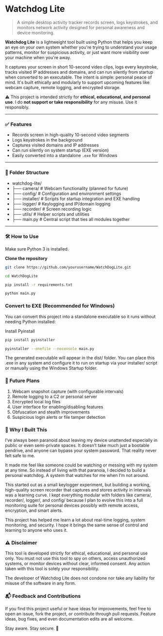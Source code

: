 # Watchdog Lite

> A simple desktop activity tracker records screen, logs keystrokes, and monitors network activity designed for personal awareness and device monitoring.

**Watchdog Lite** is a lightweight tool built using Python that helps you keep an eye on your own system whether you're trying to understand your usage patterns, monitor for suspicious activity, or just want more visibility over your machine when you're away.

It captures your screen in short 10-second video clips, logs every keystroke, tracks visited IP addresses and domains, and can run silently from startup when converted to an executable. The intent is simple: personal peace of mind. It's built ethically and modularly to support upcoming features like webcam capture, remote logging, and encrypted storage.

⚠️ This project is intended strictly for **ethical, educational, and personal use**. I do **not support or take responsibility** for any misuse. Use it responsibly.

---

### ✅ Features

- Records screen in high-quality 10-second video segments  
- Logs keystrokes in the background  
- Captures visited domains and IP addresses  
- Can run silently on system startup (EXE version)  
- Easily converted into a standalone `.exe` for Windows  

---

### 📁 Folder Structure
- watchdog-lite/
- ├── camera/ # Webcam functionality (planned for future)
- ├── config/ # Configuration and environment settings
- ├── installer/ # Scripts for startup integration and EXE handling
- ├── logger/ # Keylogging and IP/domain logging
- ├── recorder/ # Screen recording logic
- ├── utils/ # Helper scripts and utilities
- ├── main.py # Central script that ties all modules together


---

### 🛠️ How to Use

Make sure Python 3 is installed.

**Clone the repository**  
```bash
git clone https://github.com/yourusername/WatchDogLite.git

cd WatchDogLite

pip install -r requirements.txt

python main.py
```

### Convert to EXE (Recommended for Windows)
You can convert this project into a standalone executable so it runs without needing Python installed:

Install Pyinstall
```bash
pip install pyinstaller

pyinstaller --onefile --noconsole main.py

```

The generated executable will appear in the dist/ folder. You can place this .exe in any system and configure it to run on startup via your installer/ script or manually using the Windows Startup folder.

### 🔮 Future Plans
1. Webcam snapshot capture (with configurable intervals)
2. Remote logging to a C2 or personal server
3. Encrypted local log files
4. User interface for enabling/disabling features
5. Obfuscation and stealth improvements
6. Suspicious login alerts or file tamper detection


### 🧠 Why I Built This
I’ve always been paranoid about leaving my device unattended especially in public or even semi-private spaces. It doesn’t take much just a bootable pendrive, and anyone can bypass your system password. That reality never felt safe to me.

It made me feel like someone could be watching or messing with my system at any time. So instead of living with that paranoia, I decided to build a personal watchdog. A system that watches for me when I’m not around.

This started out as a small keylogger experiment, but building a working, high-quality screen recorder that captures and stores activity in intervals was a learning curve. I kept everything modular with folders like camera/, recorder/, logger/, and config/ because I plan to evolve this into a full monitoring suite for personal devices possibly with remote access, encryption, and smart alerts.

This project has helped me learn a lot about real-time logging, system monitoring, and security. I hope it brings the same sense of control and learning to anyone who uses it.

### ⚠️ Disclaimer
This tool is developed strictly for ethical, educational, and personal use only. You must not use this tool to spy on others, access unauthorized systems, or monitor devices without clear, informed consent. Any action taken with this tool is solely your responsibility.

The developer of Watchdog Lite does not condone nor take any liability for misuse of the software in any form.

### 📬 Feedback and Contributions
If you find this project useful or have ideas for improvements, feel free to open an issue, fork the project, or contribute through pull requests. Feature ideas, bug fixes, and even documentation edits are all welcome.

Stay aware. Stay secure. 🙏
